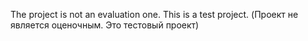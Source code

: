 The project is not an evaluation one. This is a test project.
(Проект не является оценочным. Это тестовый проект)

